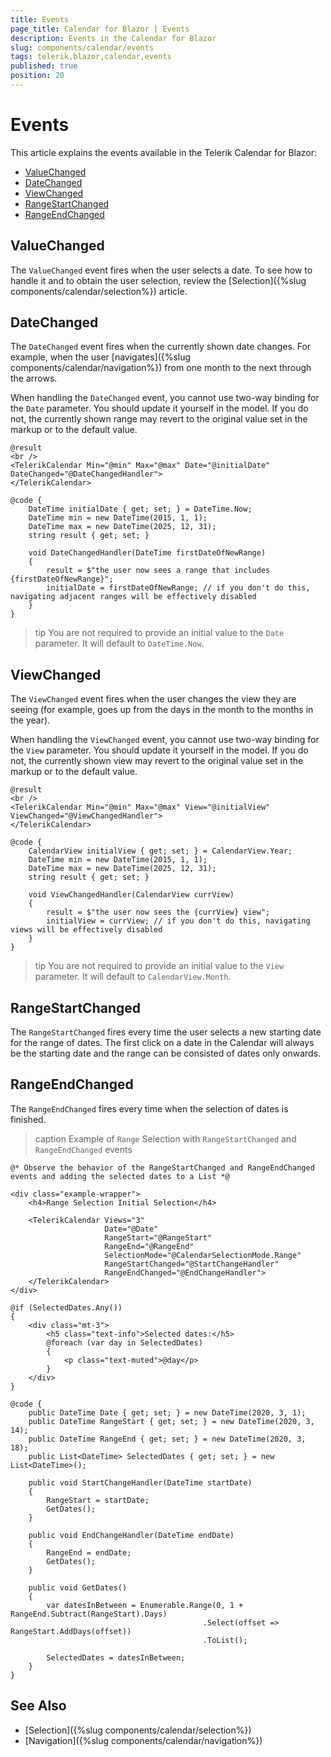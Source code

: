 ```yaml
---
title: Events
page_title: Calendar for Blazor | Events
description: Events in the Calendar for Blazor
slug: components/calendar/events
tags: telerik,blazor,calendar,events
published: true
position: 20
---
```


# Events

This article explains the events available in the Telerik Calendar for Blazor:

* [ValueChanged](#valuechanged)
* [DateChanged](#datechanged)
* [ViewChanged](#viewchanged)
* [RangeStartChanged](#rangestartchanged)
* [RangeEndChanged](#rangeendchanged)

## ValueChanged

The `ValueChanged` event fires when the user selects a date. To see how to handle it and to obtain the user selection, review the [Selection]({%slug components/calendar/selection%}) article.

## DateChanged

The `DateChanged` event fires when the currently shown date changes. For example, when the user [navigates]({%slug components/calendar/navigation%}) from one month to the next through the arrows.

When handling the `DateChanged` event, you cannot use two-way binding for the `Date` parameter. You should update it yourself in the model. If you do not, the currently shown range may revert to the original value set in the markup or to the default value.

````CSHTML
@result
<br />
<TelerikCalendar Min="@min" Max="@max" Date="@initialDate" DateChanged="@DateChangedHandler">
</TelerikCalendar>

@code {
    DateTime initialDate { get; set; } = DateTime.Now;
    DateTime min = new DateTime(2015, 1, 1);
    DateTime max = new DateTime(2025, 12, 31);
    string result { get; set; }

    void DateChangedHandler(DateTime firstDateOfNewRange)
    {
        result = $"the user now sees a range that includes {firstDateOfNewRange}";
        initialDate = firstDateOfNewRange; // if you don't do this, navigating adjacent ranges will be effectively disabled
    }
}
````

>tip You are not required to provide an initial value to the `Date` parameter. It will default to `DateTime.Now`.

## ViewChanged

The `ViewChanged` event fires when the user changes the view they are seeing (for example, goes up from the days in the month to the months in the year).

When handling the `ViewChanged` event, you cannot use two-way binding for the `View` parameter. You should update it yourself in the model. If you do not, the currently shown view may revert to the original value set in the markup or to the default value.

````CSHTML
@result
<br />
<TelerikCalendar Min="@min" Max="@max" View="@initialView" ViewChanged="@ViewChangedHandler">
</TelerikCalendar>

@code {
    CalendarView initialView { get; set; } = CalendarView.Year;
    DateTime min = new DateTime(2015, 1, 1);
    DateTime max = new DateTime(2025, 12, 31);
    string result { get; set; }

    void ViewChangedHandler(CalendarView currView)
    {
        result = $"the user now sees the {currView} view";
        initialView = currView; // if you don't do this, navigating views will be effectively disabled
    }
}
````

>tip You are not required to provide an initial value to the `View` parameter. It will default to `CalendarView.Month`.

## RangeStartChanged

The `RangeStartChanged` fires every time the user selects a new starting date for the range of dates. The first click on a date in the Calendar will always be the starting date and the range can be consisted of dates only onwards.

## RangeEndChanged

The `RangeEndChanged` fires every time when the selection of dates is finished.

>caption Example of `Range` Selection with `RangeStartChanged` and `RangeEndChanged` events

````CSHTML
@* Observe the behavior of the RangeStartChanged and RangeEndChanged events and adding the selected dates to a List *@

<div class="example-wrapper">
    <h4>Range Selection Initial Selection</h4>

    <TelerikCalendar Views="3"
                     Date="@Date"
                     RangeStart="@RangeStart"
                     RangeEnd="@RangeEnd"
                     SelectionMode="@CalendarSelectionMode.Range"
                     RangeStartChanged="@StartChangeHandler"
                     RangeEndChanged="@EndChangeHandler">
    </TelerikCalendar>
</div>

@if (SelectedDates.Any())
{
    <div class="mt-3">
        <h5 class="text-info">Selected dates:</h5>
        @foreach (var day in SelectedDates)
        {
            <p class="text-muted">@day</p>
        }
    </div>
}

@code {
    public DateTime Date { get; set; } = new DateTime(2020, 3, 1);
    public DateTime RangeStart { get; set; } = new DateTime(2020, 3, 14);
    public DateTime RangeEnd { get; set; } = new DateTime(2020, 3, 18);
    public List<DateTime> SelectedDates { get; set; } = new List<DateTime>();

    public void StartChangeHandler(DateTime startDate)
    {
        RangeStart = startDate;
        GetDates();
    }

    public void EndChangeHandler(DateTime endDate)
    {
        RangeEnd = endDate;
        GetDates();
    }

    public void GetDates()
    {
        var datesInBetween = Enumerable.Range(0, 1 + RangeEnd.Subtract(RangeStart).Days)
                                           .Select(offset => RangeStart.AddDays(offset))
                                           .ToList();

        SelectedDates = datesInBetween;
    }
}
````

## See Also

* [Selection]({%slug components/calendar/selection%})
* [Navigation]({%slug components/calendar/navigation%})
